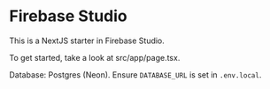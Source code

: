 # Firebase Studio

This is a NextJS starter in Firebase Studio.

To get started, take a look at src/app/page.tsx.

Database: Postgres (Neon). Ensure `DATABASE_URL` is set in `.env.local`.
